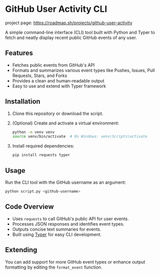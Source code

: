 # GitHub User Activity CLI
project page:
https://roadmap.sh/projects/github-user-activity

A simple command-line interface (CLI) tool built with Python and Typer to fetch and neatly display recent public GitHub events of any user.

## Features

- Fetches public events from GitHub's API
- Formats and summarizes various event types like Pushes, Issues, Pull Requests, Stars, and Forks
- Provides a clean and human-readable output
- Easy to use and extend with Typer framework

## Installation
1. Clone this repository or download the script.

2. (Optional) Create and activate a virtual environment:
   ```bash
   python -m venv venv
   source venv/bin/activate  # On Windows: venv\Scripts\activate
   ```

3. Install required dependencies:
   ```bash
   pip install requests typer
   ```

## Usage
Run the CLI tool with the GitHub username as an argument:

```bash
python script.py <github-username>
```

## Code Overview

- Uses `requests` to call GitHub's public API for user events.
- Processes JSON responses and identifies event types.
- Outputs concise text summaries for events.
- Built using [Typer](https://typer.tiangolo.com/) for easy CLI development.

## Extending
You can add support for more GitHub event types or enhance output formatting by editing the `format_event` function.
